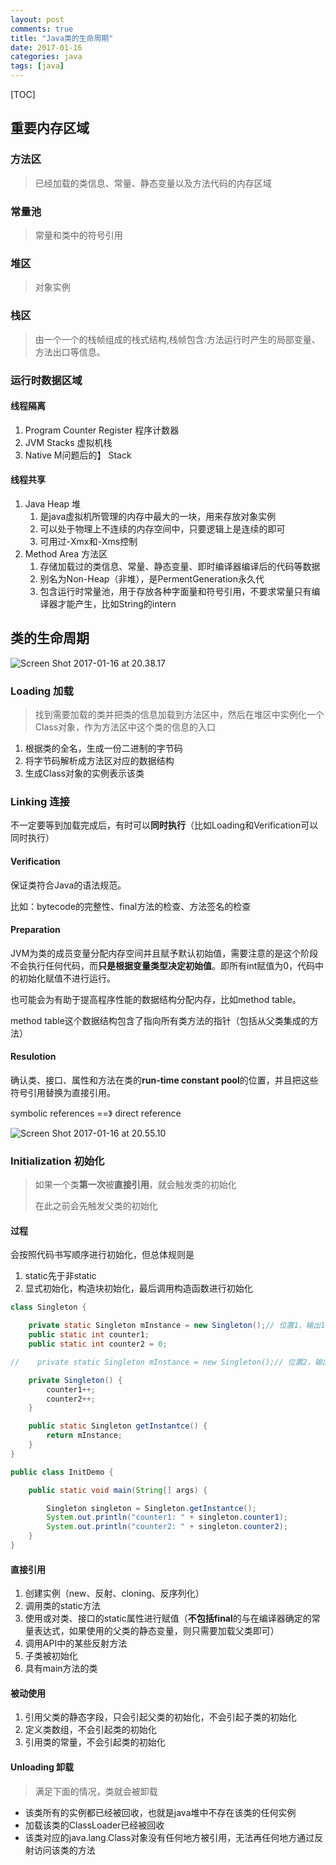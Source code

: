 ```yaml
---
layout: post
comments: true
title: "Java类的生命周期"
date: 2017-01-16
categories: java
tags: [java]
---
```


[TOC]

## 重要内存区域 ##

### 方法区

>已经加载的类信息、常量、静态变量以及方法代码的内存区域


### 常量池

>常量和类中的符号引用


### 堆区

> 对象实例

### 栈区

>由一个一个的栈帧组成的栈式结构,栈帧包含:方法运行时产生的局部变量、方法出口等信息。



### 运行时数据区域

#### 线程隔离

1. Program Counter Register 程序计数器
2. JVM Stacks 虚拟机栈
3. Native M问题后的】 Stack

#### 线程共享

1. Java Heap 堆
   1. 是java虚拟机所管理的内存中最大的一块，用来存放对象实例
   2. 可以处于物理上不连续的内存空间中，只要逻辑上是连续的即可
   3. 可用过-Xmx和-Xms控制
2. Method Area 方法区
   1. 存储加载过的类信息、常量、静态变量、即时编译器编译后的代码等数据
   2. 别名为Non-Heap（非堆），是PermentGeneration永久代
   3. 包含运行时常量池，用于存放各种字面量和符号引用，不要求常量只有编译器才能产生，比如String的intern



## 类的生命周期 ##

![Screen Shot 2017-01-16 at 20.38.17](https://ww1.sinaimg.cn/large/006tKfTcgw1fbsu1u9npoj31060j60uq.jpg)

### Loading 加载

>找到需要加载的类并把类的信息加载到方法区中，然后在堆区中实例化一个Class对象，作为方法区中这个类的信息的入口

1. 根据类的全名，生成一份二进制的字节码
2. 将字节码解析成方法区对应的数据结构
3. 生成Class对象的实例表示该类

### Linking 连接

不一定要等到加载完成后，有时可以**同时执行**（比如Loading和Verification可以同时执行）

#### Verification

保证类符合Java的语法规范。

比如：bytecode的完整性、final方法的检查、方法签名的检查

#### Preparation

JVM为类的成员变量分配内存空间并且赋予默认初始值，需要注意的是这个阶段不会执行任何代码，而**只是根据变量类型决定初始值**。即所有int赋值为0，代码中的初始化赋值不进行运行。

也可能会为有助于提高程序性能的数据结构分配内存，比如method table。

method table这个数据结构包含了指向所有类方法的指针（包括从父类集成的方法）

#### Resulotion

确认类、接口、属性和方法在类的**run-time constant pool**的位置，并且把这些符号引用替换为直接引用。

symbolic references ==》 direct reference



![Screen Shot 2017-01-16 at 20.55.10](https://ww4.sinaimg.cn/large/006tKfTcgw1fbsu1u11g3j314i0n641d.jpg)

### Initialization 初始化

>如果一个类**第一次**被**直接引用**，就会触发类的初始化
>
>在此之前会先触发父类的初始化


#### 过程

会按照代码书写顺序进行初始化，但总体规则是

1. static先于非static
2. 显式初始化，构造块初始化，最后调用构造函数进行初始化

```java
class Singleton {

    private static Singleton mInstance = new Singleton();// 位置1，输出1，0
    public static int counter1;
    public static int counter2 = 0;

//    private static Singleton mInstance = new Singleton();// 位置2，输出1，1

    private Singleton() {
        counter1++;
        counter2++;
    }

    public static Singleton getInstantce() {
        return mInstance;
    }
}

public class InitDemo {

    public static void main(String[] args) {

        Singleton singleton = Singleton.getInstantce();
        System.out.println("counter1: " + singleton.counter1);
        System.out.println("counter2: " + singleton.counter2);
    }
}
```



#### 直接引用

1. 创建实例（new、反射、cloning、反序列化）
2. 调用类的static方法
3. 使用或对类、接口的static属性进行赋值（**不包括final**的与在编译器确定的常量表达式，如果使用的父类的静态变量，则只需要加载父类即可）
4. 调用API中的某些反射方法
5. 子类被初始化
6. 具有main方法的类

#### 被动使用

1. 引用父类的静态字段，只会引起父类的初始化，不会引起子类的初始化
2. 定义类数组，不会引起类的初始化
3. 引用类的常量，不会引起类的初始化



#### Unloading 卸载

>满足下面的情况，类就会被卸载
>


- 该类所有的实例都已经被回收，也就是java堆中不存在该类的任何实例
- 加载该类的ClassLoader已经被回收
- 该类对应的java.lang.Class对象没有任何地方被引用，无法再任何地方通过反射访问该类的方法